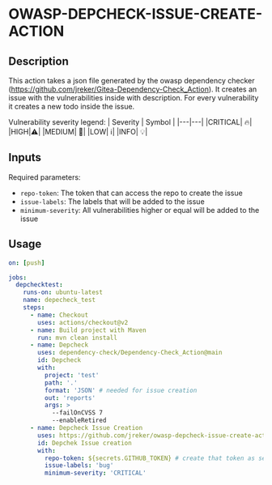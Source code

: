 # OWASP-DEPCHECK-ISSUE-CREATE-ACTION

## Description
This action takes a json file generated by the owasp dependency checker (https://github.com/jreker/Gitea-Dependency-Check_Action). It creates an issue with the vulnerabilities inside with description. For every vulnerability it creates a new todo inside the issue.


Vulnerability severity legend:
| Severity | Symbol |
|---|---|
|CRITICAL| 🔥|
|HIGH|⚠️|
|MEDIUM| 🔶|
|LOW| ℹ️|
|INFO| 💡|

## Inputs 
Required parameters:
- `repo-token`: The token that can access the repo to create the issue
- `issue-labels`: The labels that will be added to the issue
- `minimum-severity`: All vulnerabilities higher or equal will be added to the issue



## Usage

```yaml
on: [push]

jobs:
  depchecktest:
    runs-on: ubuntu-latest
    name: depecheck_test
    steps:
      - name: Checkout
        uses: actions/checkout@v2
      - name: Build project with Maven
        run: mvn clean install
      - name: Depcheck
        uses: dependency-check/Dependency-Check_Action@main
        id: Depcheck
        with:
          project: 'test'
          path: '.'
          format: 'JSON' # needed for issue creation
          out: 'reports'
          args: >
            --failOnCVSS 7
            --enableRetired
      - name: Depcheck Issue Creation
        uses: https://github.com/jreker/owasp-depcheck-issue-create-action/@main
        id: Depchek Issue creation
        with:
          repo-token: ${secrets.GITHUB_TOKEN} # create that token as secret inside the repo
          issue-labels: 'bug'
          minimum-severity: 'CRITICAL' 
```
